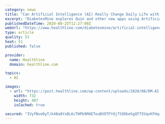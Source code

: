 ```yaml
---
category: news
title: "Can Artificial Intelligence (AI) Really Change Daily Life with Diabetes?"
excerpt: "DiabetesMine explores Quin and other new apps using Artificial Intelligence (AI) to \"revolutionize\" diabetes care."
publishedDateTime: 2020-08-25T12:27:00Z
webUrl: "https://www.healthline.com/diabetesmine/artificial-intelligence-daily-life-with-diabetes"
type: article
quality: 51
heat: 51
published: false

provider:
  name: Healthline
  domain: healthline.com

topics:
  - AI

images:
  - url: "https://post.healthline.com/wp-content/uploads/2020/08/DM-AI-for-diabetes-THUMB.jpeg"
    width: 732
    height: 487
    isCached: true

secured: "IVyfNveDyT/k48a8YxBL6cTHPb9M4ETouBVOTFYdj7tDObeSgQTf5VqxKFHqr7kXk5qgrDydVZePTRrStndXnq69AxgwCs5w28VOwBoM4FrzsWWlqUUPKs94mCISqvyyipdT3LpSTLwyDJvxXA+QMHRLweQOT+bXH350wqGotIz01AVEULC0vQC/DhesS8Sf8nTP1mvHREF5dBPsc6jwt44URIYuzkbUiqy3rNZLBL0MIiupfeHs4m1kvBsKEFED8X47XibjqK6lq3icrDbZ7ETi1etJ3uD0eFZ5q/WDf7ypzOPQFaSl5Jh9GDvW7BMcxKsnebERPxLV+76oVqE4Zg==;JHZPjtenKHxBKdTnyX+AYQ=="
---
```


